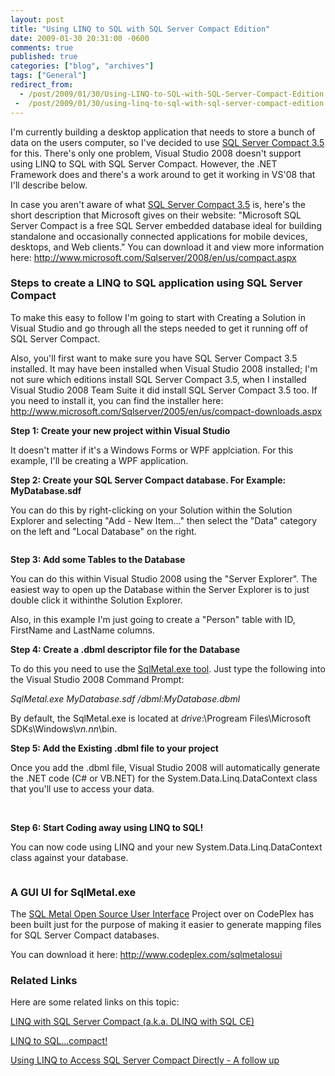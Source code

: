 ```yaml
---
layout: post
title: "Using LINQ to SQL with SQL Server Compact Edition"
date: 2009-01-30 20:31:00 -0600
comments: true
published: true
categories: ["blog", "archives"]
tags: ["General"]
redirect_from: 
  - /post/2009/01/30/Using-LINQ-to-SQL-with-SQL-Server-Compact-Edition
 -  /post/2009/01/30/using-linq-to-sql-with-sql-server-compact-edition
---
```

<!-- more -->
<p>I'm currently building a desktop application that needs to store a bunch of data on the users computer, so I've decided to use <a href="http://www.microsoft.com/Sqlserver/2008/en/us/compact.aspx">SQL Server Compact 3.5</a> for this. There's only one problem, Visual Studio 2008 doesn't support using LINQ to SQL with SQL Server Compact. However, the .NET Framework does and there's a work around to get it working in VS'08 that I'll describe below.</p>
<p>In case you aren't aware of what <a href="http://www.microsoft.com/Sqlserver/2008/en/us/compact.aspx">SQL Server Compact 3.5</a> is, here's the short description that Microsoft gives on their website: "Microsoft SQL Server Compact is a free SQL Server embedded database ideal for building standalone and occasionally connected applications for mobile devices, desktops, and Web clients." You can download it and view more information here: <a href="http://www.microsoft.com/Sqlserver/2008/en/us/compact.aspx">http://www.microsoft.com/Sqlserver/2008/en/us/compact.aspx</a></p>
<h3>Steps to create a LINQ to SQL application using SQL Server Compact</h3>
<p>To make this easy to follow I'm going to start with Creating a Solution in Visual Studio and go through all the steps needed to get it running off of SQL Server Compact.</p>
<p>Also, you'll first want to make sure you have SQL Server Compact 3.5 installed. It may have been installed when Visual Studio 2008 installed; I'm not sure which editions install SQL Server Compact 3.5, when I installed Visual Studio 2008 Team Suite it did install SQL Server Compact 3.5 too. If you need to install it, you can find the installer here: <a href="http://www.microsoft.com/Sqlserver/2005/en/us/compact-downloads.aspx">http://www.microsoft.com/Sqlserver/2005/en/us/compact-downloads.aspx</a></p>
<p><strong>Step 1: Create your new project within Visual Studio</strong></p>
<p>It doesn't matter if it's a Windows Forms or WPF applciation. For this example, I'll be creating a WPF application.</p>
<p><strong>Step 2: Create your SQL Server Compact database. For Example: MyDatabase.sdf</strong></p>
<p>You can do this by right-clicking on your Solution within the Solution Explorer and selecting "Add - New Item..." then select the "Data" category on the left and "Local Database" on the right.</p>
<p><img src="/images/postsLINQSQLCompact_CreateDatabaseFile.png" alt="" /></p>
<p><strong>Step 3: Add some Tables to the Database</strong></p>
<p>You can do this within Visual Studio 2008 using the "Server Explorer". The easiest way to open up the Database within the Server Explorer is to just double click it withinthe Solution Explorer.</p>
<p>Also, in this example I'm just going to create a "Person" table with ID, FirstName and LastName columns.</p>
<p><strong>Step 4: Create a .dbml descriptor file for the Database</strong></p>
<p>To do this you need to use the <a href="http://msdn.microsoft.com/en-us/library/bb386987.aspx">SqlMetal.exe tool</a>. Just type the following into the Visual Studio 2008 Command Prompt:</p>
<p><em>SqlMetal.exe MyDatabase.sdf /dbml:MyDatabase.dbml</em></p>
<p>By default, the SqlMetal.exe is located at <em>drive</em>:\Progream Files\Microsoft SDKs\Windows\v<em>n.nn</em>\bin.</p>
<p><strong>Step 5: Add the Existing .dbml file to your project</strong></p>
<p>Once you add the .dbml file, Visual Studio 2008 will automatically generate the .NET code (C# or VB.NET) for the System.Data.Linq.DataContext class that you'll use to access your data.</p>
<p>&nbsp;<img src="/images/postsLINQSQLCompact_DataContextClass.png" alt="" /></p>
<p><strong>Step 6: Start Coding away using LINQ to SQL! </strong></p>
<p>You can now code using LINQ and your new System.Data.Linq.DataContext class against your database.</p>
<p><img src="/images/postsLINQSQLCompact_LinqCode.png" alt="" /></p>
<h3>A GUI UI for SqlMetal.exe</h3>
<p>The <a href="http://www.codeplex.com/sqlmetalosui">SQL Metal Open Source User Interface</a> Project over on CodePlex has been built just for the purpose of making it easier to generate mapping files for SQL Server Compact databases.</p>
<p>You can download it here: <a href="http://www.codeplex.com/sqlmetalosui">http://www.codeplex.com/sqlmetalosui</a></p>
<h3>Related Links</h3>
<p>Here are some related links on this topic:</p>
<p><a href="http://blogs.msdn.com/sqlservercompact/archive/2007/08/21/linq-with-sql-server-compact-a-ka-dlinq-over-sql-ce.aspx">LINQ with SQL Server Compact (a.k.a. DLINQ with SQL CE)</a></p>
<p><a href="http://geekswithblogs.net/steveclements/archive/2007/11/13/linq-to-sql.compact.aspx">LINQ to SQL...compact!</a></p>
<p><a href="http://www.pluralsight.com/community/blogs/jimw/archive/2008/04/18/50753.aspx">Using LINQ to Access SQL Server Compact Directly - A follow up</a></p>
